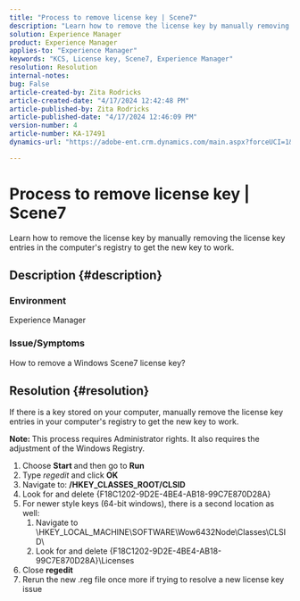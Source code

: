 ```yaml
---
title: "Process to remove license key | Scene7"
description: "Learn how to remove the license key by manually removing the license key entries in the computer's registry to get the new key to work."
solution: Experience Manager
product: Experience Manager
applies-to: "Experience Manager"
keywords: "KCS, License key, Scene7, Experience Manager"
resolution: Resolution
internal-notes: 
bug: False
article-created-by: Zita Rodricks
article-created-date: "4/17/2024 12:42:48 PM"
article-published-by: Zita Rodricks
article-published-date: "4/17/2024 12:46:09 PM"
version-number: 4
article-number: KA-17491
dynamics-url: "https://adobe-ent.crm.dynamics.com/main.aspx?forceUCI=1&pagetype=entityrecord&etn=knowledgearticle&id=0d2bd8fc-b7fc-ee11-a1ff-6045bd0065b6"

---
```

# Process to remove license key | Scene7


Learn how to remove the license key by manually removing the license key entries in the computer's registry to get the new key to work.

## Description {#description}


### <b>Environment</b>

Experience Manager



### <b>Issue/Symptoms</b>

How to remove a Windows Scene7 license key?


## Resolution {#resolution}


If there is a key stored on your computer, manually remove the license key entries in your computer's registry to get the new key to work.

<b>Note: </b>This process requires Administrator rights. It also requires the adjustment of the Windows Registry.

1. Choose <b>Start </b>and then go to <b>Run</b>
2. Type *regedit* and click <b>OK</b>
3. Navigate to: <b>/HKEY_CLASSES_ROOT/CLSID</b>
4. Look for and delete {F18C1202-9D2E-4BE4-AB18-99C7E870D28A}
5. For newer style keys (64-bit windows), there is a second location as well:
    1. Navigate to \HKEY_LOCAL_MACHINE\SOFTWARE\Wow6432Node\Classes\CLSID\
    2. Look for and delete {F18C1202-9D2E-4BE4-AB18-99C7E870D28A}\Licenses
6. Close <b>regedit</b>
7. Rerun the new .reg file once more if trying to resolve a new license key issue

